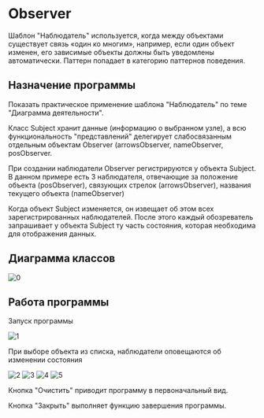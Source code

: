 # Observer
Шаблон "Наблюдатель" используется, когда между объектами существует связь «один ко многим», например, если один объект изменен, его зависимые объекты должны быть уведомлены автоматически. Паттерн попадает в категорию паттернов поведения.
## Назначение программы
Показать практическое применение шаблона "Наблюдатель" по теме "Диаграмма деятельности".

Класс Subject хранит данные (информацию о выбранном узле), а всю функциональность "представлений" делегирует слабосвязанным отдельным объектам Observer (arrowsObserver, nameObserver, posObserver.

При создании наблюдатели Observer регистрируются у объекта Subject. В данном примере есть 3 наблюдателя, отвечающие за положение объекта (posObserver), связующих стрелок (arrowsObserver), названия текущего объекта (nameObserver)

Когда объект Subject изменяется, он извещает об этом всех зарегистрированных наблюдателей. После этого каждый обозреватель запрашивает у объекта Subject ту часть состояния, которая необходима для отображения данных.
## Диаграмма классов

![0](https://user-images.githubusercontent.com/85245803/121861552-92b69500-cd02-11eb-8390-6cee374c7681.png)

## Работа программы
Запуск программы

![1](https://user-images.githubusercontent.com/85245803/121862320-5fc0d100-cd03-11eb-9df7-57a5bd5c27b6.png)

При выборе объекта из списка, наблюдатели оповещаются об изменении состояния

![2](https://user-images.githubusercontent.com/85245803/121862562-9696e700-cd03-11eb-97a4-c06dcb29ef86.png)
![3](https://user-images.githubusercontent.com/85245803/121862576-9991d780-cd03-11eb-9178-4c442dfe9545.png)
![4](https://user-images.githubusercontent.com/85245803/121862582-9b5b9b00-cd03-11eb-9053-6aaf3e2354ab.png)
![5](https://user-images.githubusercontent.com/85245803/121862591-9dbdf500-cd03-11eb-8394-4e3bd25e9cda.png)

Кнопка "Очистить" приводит программу в первоначальный вид.

Кнопка "Закрыть" выполняет функцию завершения программы.
